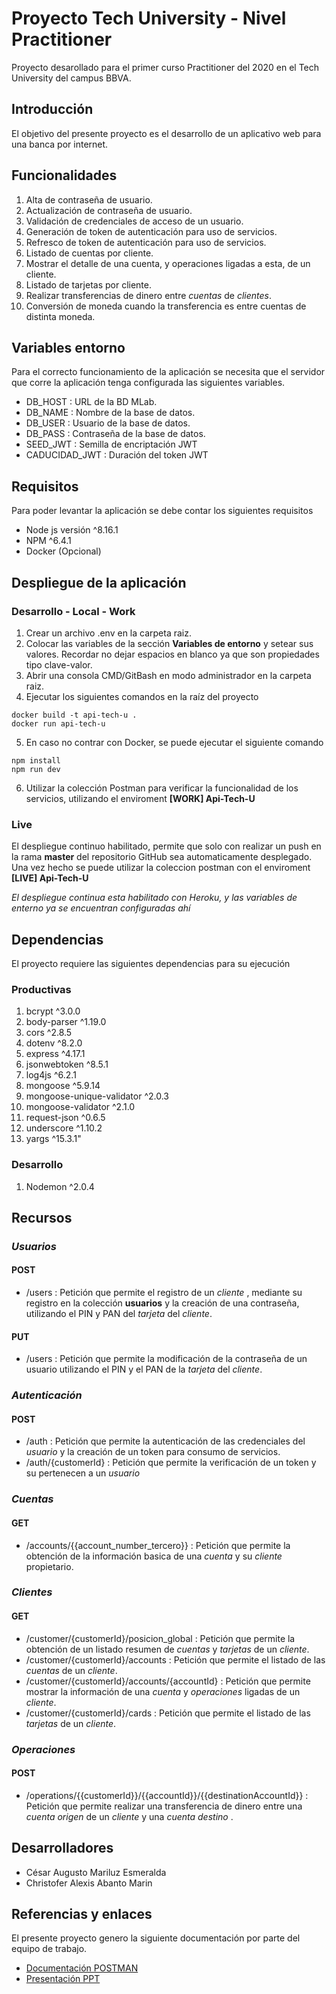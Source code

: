 # Proyecto Tech University - Nivel Practitioner
Proyecto desarollado para el primer curso Practitioner del 2020 en el Tech University del campus BBVA.
## Introducción 
El objetivo del presente proyecto es el desarrollo de un aplicativo web para una banca por internet.
## Funcionalidades
1. Alta de contraseña de usuario.
1. Actualización de contraseña de usuario.
1. Validación de credenciales de acceso de un usuario.
1. Generación de token de autenticación para uso de servicios.
1. Refresco de token de autenticación para uso de servicios.
1. Listado de cuentas por cliente.
1. Mostrar el detalle de una cuenta, y operaciones ligadas a esta, de un cliente.
1. Listado de tarjetas por cliente.
1. Realizar transferencias de dinero entre *cuentas* de *clientes*.
1. Conversión de moneda cuando la transferencia es entre cuentas de distinta moneda.
## Variables entorno
Para el correcto funcionamiento de la aplicación se necesita que el servidor que corre la aplicación tenga configurada las siguientes variables.
* DB_HOST : URL de la BD MLab.
* DB_NAME : Nombre de la base de datos.
* DB_USER : Usuario de la base de datos.
* DB_PASS : Contraseña de la base de datos.
* SEED_JWT : Semilla de encriptación JWT
* CADUCIDAD_JWT : Duración del token JWT
## Requisitos
Para poder levantar la aplicación se debe contar los siguientes requisitos
* Node js versión ^8.16.1
* NPM ^6.4.1
* Docker (Opcional)
## Despliegue de la aplicación
### Desarrollo - Local - Work
1. Crear un archivo .env en la carpeta raiz.
1. Colocar las variables de la sección **Variables de entorno** y setear sus valores. Recordar no dejar espacios en blanco ya que son propiedades tipo clave-valor.
1. Abrir una consola CMD/GitBash en modo administrador en la carpeta raiz.
1. Ejecutar los siguientes comandos en la raíz del proyecto
~~~
docker build -t api-tech-u .
docker run api-tech-u
~~~
5. En caso no contrar con Docker, se puede ejecutar el siguiente comando
~~~
npm install
npm run dev
~~~
6. Utilizar la colección Postman para verificar la funcionalidad de los servicios, utilizando el enviroment **[WORK] Api-Tech-U**
### Live
El despliegue continuo habilitado, permite que solo con realizar un push en la rama **master** del repositorio GitHub sea automaticamente desplegado. Una vez hecho se puede utilizar la coleccion postman con el enviroment **[LIVE] Api-Tech-U** 

*El despliegue continua esta habilitado con Heroku, y las variables de enterno ya se encuentran configuradas ahí*
## Dependencias
El proyecto requiere las siguientes dependencias para su ejecución 
### Productivas
1. bcrypt ^3.0.0
1. body-parser ^1.19.0
1. cors ^2.8.5
1. dotenv ^8.2.0
1. express ^4.17.1
1. jsonwebtoken ^8.5.1
1. log4js ^6.2.1
1. mongoose ^5.9.14
1. mongoose-unique-validator ^2.0.3
1. mongoose-validator ^2.1.0
1. request-json ^0.6.5
1. underscore ^1.10.2
1. yargs ^15.3.1"
### Desarrollo
1. Nodemon ^2.0.4
## Recursos
### *Usuarios*
#### POST
* /users : Petición que permite el registro de un *cliente* , mediante su registro en la colección **usuarios** y la creación de una contraseña, utilizando el PIN y PAN del *tarjeta* del *cliente*.
#### PUT
* /users : Petición que permite la modificación de la contraseña de un usuario utilizando el PIN y el PAN de la *tarjeta* del *cliente*.
### *Autenticación*
#### POST
* /auth : Petición que permite la autenticación de las credenciales del *usuario* y la creación de un token para consumo de servicios.
* /auth/{customerId} : Petición que permite la verificación de un token y su pertenecen a un *usuario*
### *Cuentas*
#### GET
* /accounts/{{account_number_tercero}} : Petición que permite la obtención de la información basica de una *cuenta* y su *cliente* propietario.
### *Clientes*
#### GET
* /customer/{customerId}/posicion_global : Petición que permite la obtención de un listado resumen de *cuentas* y *tarjetas* de un *cliente*.
* /customer/{customerId}/accounts : Petición que permite el listado de las *cuentas* de un *cliente*.
* /customer/{customerId}/accounts/{accountId} : Petición que permite mostrar la información de una *cuenta* y *operaciones* ligadas de un *cliente*.
* /customer/{customerId}/cards : Petición que permite el listado de las *tarjetas* de un *cliente*.
### *Operaciones*
#### POST
* /operations/{{customerId}}/{{accountId}}/{{destinationAccountId}} : Petición que permite realizar una transferencia de dinero entre una *cuenta origen* de un *cliente* y una *cuenta destino* .

## Desarrolladores

* César Augusto Mariluz Esmeralda
* Christofer Alexis Abanto Marin

## Referencias y enlaces
El presente proyecto genero la siguiente documentación por parte del equipo de trabajo.

* [Documentación POSTMAN](https://documenter.getpostman.com/view/5198035/T17GeSvs)
* [Presentación PPT](https://github.com/ShadePrizrak/tech-u)


